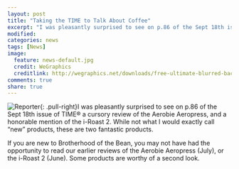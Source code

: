 ```yaml
---
layout: post
title: "Taking the TIME to Talk About Coffee"
excerpt: "I was pleasantly surprised to see on p.86 of the Sept 18th issue of TIME a cursory review of the Aerobie Aeropress."
modified: 
categories: news
tags: [News]
image:
  feature: news-default.jpg
  credit: WeGraphics
  creditlink: http://wegraphics.net/downloads/free-ultimate-blurred-background-pack/
comments: true
share: true
---
```

![Reporter](/images/reporter.jpg){: .pull-right}I was pleasantly surprised to see on p.86 of the Sept 18th issue of TIME® a cursory review of the Aerobie Aeropress, and a honorable mention of the i-Roast 2. While not what I would exactly call “new” products, these are two fantastic products.

If you are new to Brotherhood of the Bean, you may not have had the opportunity to read our earlier reviews of the Aerobie Aeropress (July), or the i-Roast 2 (June). Some products are worthy of a second look. 
